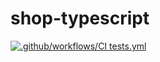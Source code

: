 # shop-typescript

[![.github/workflows/CI tests.yml](https://github.com/bandvov/shop-typescript/actions/workflows/CI%20tests.yml/badge.svg)](https://github.com/bandvov/shop-typescript/actions/workflows/CI%20tests.yml)
